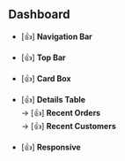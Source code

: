## Dashboard 

* [👍] **Navigation Bar**  
* [👍] **Top Bar**
* [👍] **Card Box**
* [👍] **Details Table**  
        -> [👍] **Recent Orders**  
        -> [👍] **Recent Customers**

* [👍] **Responsive**  
